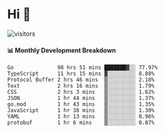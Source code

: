 # Hi 👋
 
![visitors](https://visitor-badge.glitch.me/badge?page_id=sorcererxw.sorcererx)

#### 📊 Monthly Development Breakdown

<!--START_SECTION:waka-->
```text
Go              98 hrs 51 mins ███████▓░░ 77.97%
TypeScript      11 hrs 15 mins ▓░░░░░░░░░ 8.88%
Protocol Buffer 2 hrs 46 mins  ▒░░░░░░░░░ 2.18%
Text            2 hrs 16 mins  ▒░░░░░░░░░ 1.79%
CSS             2 hrs 3 mins   ▒░░░░░░░░░ 1.62%
JSON            1 hr 44 mins   ▒░░░░░░░░░ 1.37%
go.mod          1 hr 43 mins   ▒░░░░░░░░░ 1.35%
JavaScript      1 hr 38 mins   ▒░░░░░░░░░ 1.30%
YAML            1 hr 13 mins   ▒░░░░░░░░░ 0.96%
protobuf        1 hr 6 mins    ▒░░░░░░░░░ 0.87%
```
<!--END_SECTION:waka-->
